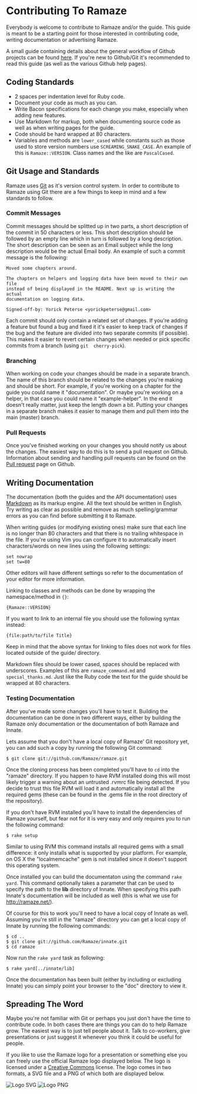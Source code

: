 # Contributing To Ramaze

Everybody is welcome to contribute to Ramaze and/or the guide. This guide is
meant to be a starting point for those interested in contributing code, writing
documentation or advertising Ramaze.

A small guide containing details about the general workflow of Github projects
can be found [here][workflow]. If you're new to Github/Git it's recommended to
read this guide (as well as the various Github help pages).

## Coding Standards

* 2 spaces per indentation level for Ruby code.
* Document your code as much as you can.
* Write Bacon specifications for each change you make, especially when adding
  new features.
* Use Markdown for markup, both when documenting source code as well as when
  writing pages for the guide.
* Code should be hard wrapped at 80 characters.
* Variables and methods are ``lower_cased`` while constants such as those used
  to store version numbers use ``SCREAMING_SNAKE_CASE``. An example of this is
  ``Ramaze::VERSION``. Class names and the like are ``PascalCased``.

## Git Usage and Standards

Ramaze uses [Git][git] as it's version control system. In order to contribute to
Ramaze using Git there are a few things to keep in mind and a few standards to
follow.

### Commit Messages

Commit messages should be splitted up in two parts, a short description of the
commit in 50 characters or less. This short description should be followed by an
empty line which in turn is followed by a long description. The short
description can be seen as an Email subject while the long description would be
the actual Email body. An example of such a commit message is the following:

    Moved some chapters around.

    The chapters on helpers and logging data have been moved to their own file
    instead of being displayed in the README. Next up is writing the actual
    documentation on logging data.

    Signed-off-by: Yorick Peterse <yorickpeterse@gmail.com>

Each commit should only contain a related set of changes. If you're adding a
feature but found a bug and fixed it it's easier to keep track of changes if the
bug and the feature are divided into two separate commits (if possible). This
makes it easier to revert certain changes when needed or pick specific commits
from a branch (using ``git  cherry-pick``).

### Branching

When working on code your changes should be made in a separate branch. The name
of this branch should be related to the changes you're making and should be
short. For example, if you're working on a chapter for the guide you could name
it "documentation". Or maybe you're working on a helper, in that case you could
name it "example-helper". In the end it doesn't really matter, just keep the
length down a bit. Putting your changes in a separate branch makes it easier to
manage them and pull them into the main (master) branch.

### Pull Requests

Once you've finished working on your changes you should notify us about the
changes. The easiest way to do this is to send a pull request on Github.
Information about sending and handling pull requests can be found on the [Pull
request][pull requests] page on Github.

## Writing Documentation

The documentation (both the guides and the API documentation) uses
[Markdown][markdown] as its markup engine. All the text should be written in
English. Try writing as clear as possible and remove as much spelling/grammar
errors as you can find before submitting it to Ramaze.

When writing guides (or modifying existing ones) make sure that each line is no
longer than 80 characters and that there is no trailing whitespace in the file.
If you're using Vim you can configure it to automatically insert
characters/words on new lines using the following settings:

    set nowrap
    set tw=80

Other editors will have different settings so refer to the documentation of your
editor for more information.

Linking to classes and methods can be done by wrapping the namespace/method in
``{}``:

    {Ramaze::VERSION}

If you want to link to an internal file you should use the following syntax
instead:

    {file:path/to/file Title}

<div class="note todo">
    <p>
        Keep in mind that the above syntax for linking to files does not work
        for files located outside of the guide/ directory.
    </p>
</div>

Markdown files should be lower cased, spaces should be replaced with
underscores. Examples of this are ``ramaze_command.md`` and
``special_thanks.md``. Just like the Ruby code the text for the guide should be
wrapped at 80 characters.

### Testing Documentation

After you've made some changes you'll have to test it. Building the
documentation can be done in two different ways, either by building the Ramaze
only documentation or the documentation of both Ramaze and Innate.

Lets assume that you don't have a local copy of Ramaze' Git repository yet, you
can add such a copy by running the following Git command:

    $ git clone git://github.com/Ramaze/ramaze.git

Once the cloning process has been completed you'll have to ``cd`` into the
"ramaze" directory. If you happen to have RVM installed doing this will most
likely trigger a warning about an untrusted .rvmrc file being detected. If you
decide to trust this file RVM will load it and automatically install all the
required gems (these can be found in the .gems file in the root directory of the
repository).

If you don't have RVM installed you'll have to install the dependencies of
Ramaze yourself, but fear not for it is very easy and only requires you to run
the following command:

    $ rake setup

Similar to using RVM this command installs all required gems with a small
difference: it only installs what is supported by your platform. For example, on
OS X the "localmemcache" gem is not installed since it doesn't support this
operating system.

Once installed you can build the documentaton using the command ``rake yard``.
This command optionally takes a parameter that can be used to specify the path
to the **lib** directory of Innate. When specifying this path Innate's
documentation will be included as well (this is what we use for
<http://ramaze.net/>).

Of course for this to work you'll need to have a local copy of Innate as well.
Assuming you're still in the "ramaze" directory you can get a local copy of
Innate by running the following commands:

    $ cd ..
    $ git clone git://github.com/Ramaze/innate.git
    $ cd ramaze

Now run the ``rake yard`` task as following:

    $ rake yard[../innate/lib]

Once the documentation has been built (either by including or excluding Innate)
you can simply point your browser to the "doc" directory to view it.

## Spreading The Word

Maybe you're not familiar with Git or perhaps you just don't have the time to
contribute code. In both cases there are things you can do to help Ramaze grow.
The easiest way is to just tell people about it. Talk to co-workers, give
presentations or just suggest it whenever you think it could be useful for
people.

If you like to use the Ramaze logo for a presentation or something else you can
freely use the official Ramaze logo displayed below. The logo is licensed under
a [Creative Commons][cc license] license. The logo comes in two formats, a SVG
file and a PNG of which both are displayed below.

![Logo SVG][logo svg]
![Logo PNG][logo png]

[git]: http://git-scm.com/
[pull requests]: http://help.github.com/send-pull-requests/
[markdown]: http://daringfireball.net/projects/markdown/
[cc license]: http://creativecommons.org/licenses/by-sa/3.0/
[logo svg]: _static/logo.svg "The logo in SVG format"
[logo png]: _static/logo.png "The logo in PNG format"
[workflow]: https://github.com/thessaloniki/rb/wiki/Workflow
